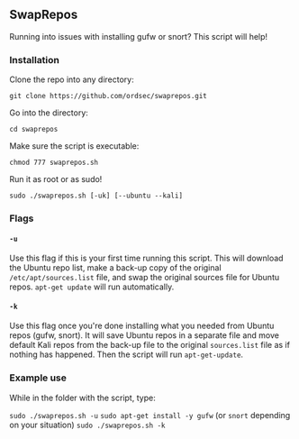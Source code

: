 ## SwapRepos

Running into issues with installing gufw or snort? This script will help!

### Installation

Clone the repo into any directory:

`git clone https://github.com/ordsec/swaprepos.git`

Go into the directory:

`cd swaprepos`

Make sure the script is executable:

`chmod 777 swaprepos.sh`

Run it as root or as sudo!

`sudo ./swaprepos.sh [-uk] [--ubuntu --kali]`

### Flags

#### `-u`

Use this flag if this is your first time running this script. This will download the Ubuntu repo list, make a back-up copy of the original `/etc/apt/sources.list` file, and swap the original sources file for Ubuntu repos. `apt-get update` will run automatically.

#### `-k`

Use this flag once you're done installing what you needed from Ubuntu repos (gufw, snort). It will save Ubuntu repos in a separate file and move default Kali repos from the back-up file to the original `sources.list` file as if nothing has happened. Then the script will run `apt-get-update`.

### Example use

While in the folder with the script, type:

`sudo ./swaprepos.sh -u`
`sudo apt-get install -y gufw` (or `snort` depending on your situation)
`sudo ./swaprepos.sh -k`
